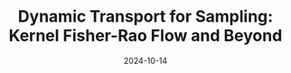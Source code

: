 ---
title: "Dynamic Transport for Sampling: Kernel Fisher-Rao Flow and Beyond"
collection: talks
type: "Talk"
permalink: /talks/2024-10-14-talk_VT
venue: "Applied Numerical Analysis Seminar, Virginia Tech"
date: 2024-10-14
location: "Blacksburg, VA"
---